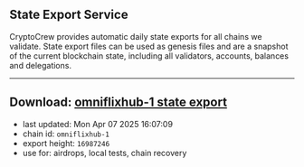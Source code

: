 ## State Export Service
CryptoCrew provides automatic daily state exports for all chains we validate. State export files can be used as genesis files and are a snapshot of the current blockchain state, including all validators, accounts, balances and delegations.

---
**Download: [omniflixhub-1 state export](https://dl-eu2.ccvalidators.com/SERVICE/omniflixhub/omniflixhub-1_export_16987246.json)**
---

- last updated: Mon Apr 07 2025 16:07:09
- chain id: `omniflixhub-1`
- export height: `16987246`
- use for: airdrops, local tests, chain recovery
